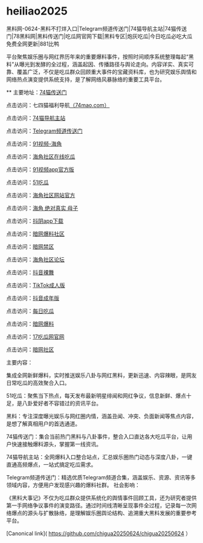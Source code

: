 # heiliao2025
黑料网-0624-黑料不打烊入口|Telegram频道传送门|74猫导航主站|74猫传送门|78黑料网|黑料传送门|吃瓜网官网下载|黑料专区|炮灰吃瓜|今日吃瓜必吃大瓜免费全网更新|881比鸭

平台聚焦娱乐圈与网红界历年来的重要爆料事件，按照时间顺序系统整理每起“黑料”从曝光到发酵的全过程，涵盖起因、传播路径与舆论走向。内容详实、真实可靠、覆盖广泛，不仅是吃瓜群众回顾重大事件的宝藏资料库，也为研究娱乐舆情和网络热点演变提供系统支持，是了解网络风暴脉络的重要工具平台。

** 主要地址：<a href="https://74mao.com/">74猫传送门</a>

点击访问：七四猫福利导航<a href="https://74mao.com/">（74mao.com）</a>

点击访问：<a href="https://74mao.com/">74猫导航主站</a>

点击访问：<a href="https://74mao.com/">Telegram频道传送门</a>

点击访问：<a href="https://hj-1020.pages.dev/">91视频-海角</a>

点击访问：<a href="https://hj-1034.pages.dev/">海角社区在线吃瓜</a>

点击访问：<a href="https://hj-1016.pages.dev/">91视频app官方版</a>

点击访问：<a href="https://cg70-1.pages.dev/">51吃瓜</a>

点击访问：<a href="https://hj-1059.pages.dev/">海角社区网站官方</a>

点击访问：<a href="https://hj-1051.pages.dev/">海角 绝对真实 母子</a>

点击访问：<a href="https://dy6-02.pages.dev/">抖阴app下载</a>

点击访问：<a href="https://aw3-06.pages.dev/">暗网爆料社区</a>

点击访问：<a href="https://aw4-03.pages.dev/">暗网禁区</a>

点击访问：<a href="https://hj-1043.pages.dev/">海角社区论坛</a>

点击访问：<a href="https://dy9-01.pages.dev/">抖音裸舞</a>

点击访问：<a href="https://cg74.pages.dev/">TikTok成人版</a>

点击访问：<a href="https://dy4-01.pages.dev/">抖音成年版</a>

点击访问：<a href="https://hl431.pages.dev/">每日吃瓜</a>

点击访问：<a href="https://aw6-01.pages.dev/">暗网爆料</a>

点击访问：<a href="https://cg07-01.pages.dev/">17吃瓜网官网</a>

点击访问：<a href="https://aw2-01.pages.dev/">暗网社区</a>

主要内容：

集成全网新鲜爆料，实时推送娱乐八卦与网红黑料，更新迅速、内容辣眼，是网友日常吃瓜的高效聚合入口。

51吃瓜：聚焦当下热点，每天发布最新明星绯闻和网红争议，信息新鲜、爆点十足，是八卦爱好者不容错过的资讯平台。

黑料：专注深度曝光娱乐与网红圈内情，涵盖丑闻、冲突、负面新闻等焦点内容，是想了解真相用户的首选通道。

74猫传送门：集合当前热门黑料与八卦事件，整合入口直达各大吃瓜平台，让用户快速接触爆料源头，掌握第一线资讯。

74猫导航主站：全网爆料入口整合站点，汇总娱乐圈热门动态与深度八卦，一键直通高频爆点，一站式搞定吃瓜需求。

Telegram频道传送门：精选优质Telegram频道合集，涵盖娱乐、资源、资讯等多领域内容，方便用户发现感兴趣的爆料社群。
社会影响：

《黑料大事记》不仅为吃瓜群众提供系统化的舆情事件回顾工具，还为研究者提供第一手网络争议事件的演变路径。通过时间线清晰呈现事件全过程，记录每一次网络爆点的源头与扩散脉络，是理解娱乐圈舆论结构、追溯重大黑料发展的重要参考平台。

[Canonical link]( https://github.com/chigua20250624/chigua20250624 ）

